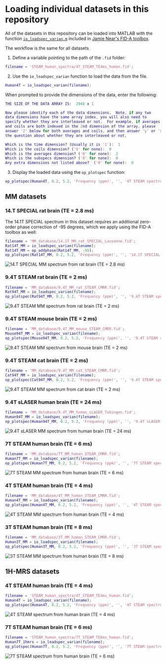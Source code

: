 # Loading individual datasets in this repository

All of the datasets in this repository can be loaded into MATLAB with the function [`io_loadspec_varian.m`](https://github.com/CIC-methods/FID-A/blob/master/inputOutput/io_loadspec_varian.m) included in [Jamie Near's FID-A toolbox](https://github.com/CIC-methods/FID-A).

The workflow is the same for all datasets

1. Define a variable pointing to the path of the `.fid` folder:

``` matlab
filename = 'STEAM_human_spectra/4T_STEAM_TE4ms_human.fid';
```

2. Use the `io_loadspec_varian` function to load the data from the file.

``` matlab
Human4T = io_loadspec_varian(filename);
```

When prompted to provide the dimensions of the data, enter the following:
``` matlab
THE SIZE OF THE DATA ARRAY IS:  2048 x 1

Now please identify each of the data dimensions.  Note, if any two
data dimensions have the same array index, you will also need to
specify whether they are interleaved or not.  For example, if averages
and coils are both indexed in the 2nd dimension of the array, please
answer '2' below for both averages and coils, and then answer 'y' or 'n' to
the question about whether they are interleaved or not.

Which is the time dimension? (Usually it is '1'):  1
Which is the coils dimension? ('0' for none):  0
Which is the averages dimension? ('0' for none):  2
Which is the subspecs dimension? ('0' for none):  0
Any extra dimensions not listed above?  ('0' for none):  0
```

3. Display the loaded data using the `op_plotspec` function:

``` matlab
op_plotspec(Human4T, 0.2, 5.2, 'Frequency (ppm)', '', '4T STEAM spectrum from human brain (TE = 4 ms)');
```

## MM datasets

### 14.T SPECIAL rat brain (TE = 2.8 ms)

The 14.1T SPECIAL spectrum in this dataset requires an additional zero-order phase correction of -95 degrees, which we apply using the FID-A toolbox as well:
``` matlab
filename = 'MM_database/14.1T_MM_rat_SPECIAL_Lausanne.fid';
Rat14T_MM = io_loadspec_varian(filename);
Rat14T_MM = op_addphase(Rat14T_MM, -95);
op_plotspec(Rat14T_MM, 0.2, 5.2, 'Frequency (ppm)', '', '14.1T SPECIAL spectrum from rat brain (TE = 2.8 ms)');
```
![14.T SPECIAL MM spectrum from rat brain (TE = 2.8 ms)](img/14.1T_rat_mm.png)

### 9.4T STEAM rat brain (TE = 2 ms)

``` matlab
filename = 'MM_database/9.4T_MM_rat_STEAM_CMRR.fid';
Rat94T_MM = io_loadspec_varian(filename);
op_plotspec(Rat94T_MM, 0.2, 5.2, 'Frequency (ppm)', '', '9.4T STEAM spectrum from rat brain (TE = 2 ms)');
```
![9.4T STEAM MM spectrum from rat brain (TE = 2 ms)](img/9.4T_rat_mm.png)

### 9.4T STEAM mouse brain (TE = 2 ms)

``` matlab
filename = 'MM_database/9.4T_MM_mouse_STEAM_CMRR.fid';
Mouse94T_MM = io_loadspec_varian(filename);
op_plotspec(Mouse94T_MM, 0.2, 5.2, 'Frequency (ppm)', '', '9.4T STEAM spectrum from mouse brain (TE = 2 ms)');
```
![9.4T STEAM MM spectrum from mouse brain (TE = 2 ms)](img/9.4T_mouse_mm.png)

### 9.4T STEAM cat brain (TE = 2 ms)

``` matlab
filename = 'MM_database/9.4T_MM_cat_STEAM_CMRR.fid';
Cat94T_MM = io_loadspec_varian(filename);
op_plotspec(Cat94T_MM, 0.2, 5.2, 'Frequency (ppm)', '', '9.4T STEAM spectrum from cat brain (TE = 2 ms)');
```
![9.4T STEAM MM spectrum from cat brain (TE = 2 ms)](img/9.4T_cat_mm.png)

### 9.4T sLASER human brain (TE = 24 ms)

``` matlab
filename = 'MM_database/9.4T_MM_human_sLASER_Tubingen.fid';
Human94T_MM = io_loadspec_varian(filename);
op_plotspec(Human94T_MM, 0.2, 5.2, 'Frequency (ppm)', '', '9.4T sLASER spectrum from human brain (TE = 24 ms)');
```
![9.4T sLASER MM spectrum from human brain (TE = 24 ms)](img/9.4T_human_mm.png)

### 7T STEAM human brain (TE = 6 ms)

``` matlab
filename = 'MM_database/7T_MM_human_STEAM_CMRR.fid';
Human7T_MM = io_loadspec_varian(filename);
op_plotspec(Human7T_MM, 0.2, 5.2, 'Frequency (ppm)', '', '7T STEAM spectrum from human brain (TE = 6 ms)');
```
![7T STEAM MM spectrum from human brain (TE = 6 ms)](img/7T_human_mm.png)

### 4T STEAM human brain (TE = 4 ms)

``` matlab
filename = 'MM_database/4T_MM_human_STEAM_CMRR.fid';
Human4T_MM = io_loadspec_varian(filename);
op_plotspec(Human4T_MM, 0.2, 5.2, 'Frequency (ppm)', '', '4T STEAM spectrum from human brain (TE = 4 ms)');
```
![4T STEAM MM spectrum from human brain (TE = 4 ms)](img/4T_human_mm.png)

### 3T STEAM human brain (TE = 8 ms)

``` matlab
filename = 'MM_database/3T_MM_human_STEAM_CMRR.fid';
Human3T_MM = io_loadspec_varian(filename);
op_plotspec(Human3T_MM, 0.2, 5.2, 'Frequency (ppm)', '', '3T STEAM spectrum from human brain (TE = 8 ms)');
```
![3T STEAM MM spectrum from human brain (TE = 8 ms)](img/3T_human_mm.png)

## 1H-MRS datasets

### 4T STEAM human brain (TE = 4 ms)

``` matlab
filename = 'STEAM_human_spectra/4T_STEAM_TE4ms_human.fid';
Human4T = io_loadspec_varian(filename);
op_plotspec(Human4T, 0.2, 5.2, 'Frequency (ppm)', '', '4T STEAM spectrum from human brain (TE = 4 ms)');
```

![4T STEAM spectrum from human brain (TE = 4 ms)](img/4T_human_1hmrs.png)

### 7T STEAM human brain (TE = 6 ms)

``` matlab
filename = 'STEAM_human_spectra/7T_STEAM_TE6ms_human.fid';
Human7T_1hmrs = io_loadspec_varian(filename);
op_plotspec(Human7T, 0.2, 5.2, 'Frequency (ppm)', '', '7T STEAM spectrum from human brain (TE = 6 ms)');
```

![7T STEAM spectrum from human brain (TE = 6 ms)](img/7T_human_1hmrs.png)
